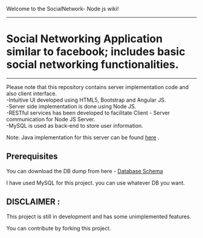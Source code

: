 Welcome to the SocialNetwork- Node js wiki!

***


# Social Networking Application similar to facebook; includes basic social networking functionalities.

***

Please note that this repository contains server implementation code and also client interface.     
-Intuitive UI developed using HTML5, Bootstrap and Angular JS.  
-Server side implementation is done using  Node JS.  
-RESTful services has been developed to facilitate Client - Server communication for Node JS Server.  
-MySQL is used as back-end to store user information.  

Note: Java implementation for this server can be found [here](https://github.com/pavanpkp33/SocialNetwork-JavaServer) .  
## Prerequisites

You can download the DB dump from here - [Database Schema](http://pavankp.website/social_network.sql)    

I have used MySQL for this project. you can use whatever DB you want.

## DISCLAIMER :  
This project is still in development and has some unimplemented features.   

You can contribute by forking this project. 
